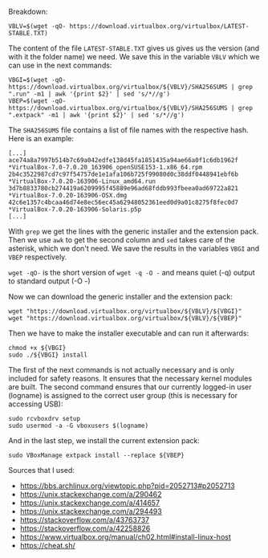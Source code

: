 Breakdown:

`VBLV=$(wget -qO- https://download.virtualbox.org/virtualbox/LATEST-STABLE.TXT)`

The content of the file `LATEST-STABLE.TXT` gives us gives us the version (and with it the folder name) we need. We save this in the variable `VBLV` which we can use in the next commands:

```
VBGI=$(wget -qO- https://download.virtualbox.org/virtualbox/${VBLV}/SHA256SUMS | grep ".run" -m1 | awk '{print $2}' | sed 's/*//g')
VBEP=$(wget -qO- https://download.virtualbox.org/virtualbox/${VBLV}/SHA256SUMS | grep ".extpack" -m1 | awk '{print $2}' | sed 's/*//g')
```

The `SHA256SUMS` file contains a list of file names with the respective hash. Here is an example:
```
[...]
ace74a8a7997b514b7c69a042edfe138d45fa1851435a94ae66a0f1c6db1962f *VirtualBox-7.0-7.0.20_163906_openSUSE153-1.x86_64.rpm
2b4c3522987cd7c97f54757de1e1afa106b725f99080d0c38ddf0448941ebf6b *VirtualBox-7.0.20-163906-Linux_amd64.run
3d7b8833780cb274419a6209995f45889e96ad68fddb993fbeea0ad69722a821 *VirtualBox-7.0.20-163906-OSX.dmg
42c6e1357c4bcaa46d74e8ec56ec45a62948052361eed0d9a01c8275f8fec0d7 *VirtualBox-7.0.20-163906-Solaris.p5p
[...]
```
With `grep` we get the lines with the generic installer and the extension pack. Then we use `awk` to get the second column and `sed` takes care of the asterisk, which we don't need. We save the results in the variables `VBGI` and `VBEP` respectively.

`wget -qO-` is the short version of `wget -q -O -` and means quiet (-q) output to standard output (-O -)

Now we can download the generic installer and the extension pack:

```
wget "https://download.virtualbox.org/virtualbox/${VBLV}/${VBGI}"
wget "https://download.virtualbox.org/virtualbox/${VBLV}/${VBEP}"
```

Then we have to make the installer executable and can run it afterwards:

```
chmod +x ${VBGI}
sudo ./${VBGI} install
```

The first of the next commands is not actually necessary and is only included for safety reasons. It ensures that the necessary kernel modules are built. The second command ensures that our currently logged-in user (logname) is assigned to the correct user group (this is necessary for accessing USB):

```
sudo rcvboxdrv setup
sudo usermod -a -G vboxusers $(logname)
```

And in the last step, we install the current extension pack:

`sudo VBoxManage extpack install --replace ${VBEP}`

Sources that I used:

* https://bbs.archlinux.org/viewtopic.php?pid=2052713#p2052713
* https://unix.stackexchange.com/a/290462
* https://unix.stackexchange.com/a/414657
* https://unix.stackexchange.com/a/294493
* https://stackoverflow.com/a/43763737
* https://stackoverflow.com/a/42258826
* https://www.virtualbox.org/manual/ch02.html#install-linux-host
* https://cheat.sh/
